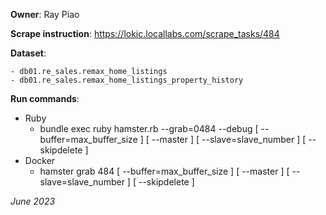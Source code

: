 **Owner**: Ray Piao

**Scrape instruction**: https://lokic.locallabs.com/scrape_tasks/484

**Dataset**:

    - db01.re_sales.remax_home_listings
    - db01.re_sales.remax_home_listings_property_history

**Run commands**:
- Ruby
  - bundle exec ruby hamster.rb --grab=0484 --debug [ --buffer=max_buffer_size ] [ --master ] [ --slave=slave_number ] [ --skipdelete ]
- Docker
  - hamster grab 484 [ --buffer=max_buffer_size ] [ --master ] [ --slave=slave_number ] [ --skipdelete ]

_June 2023_
